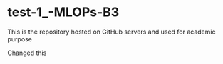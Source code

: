 # test-1_-MLOPs-B3
This is the repository hosted on GitHub servers and used for academic purpose

Changed this
